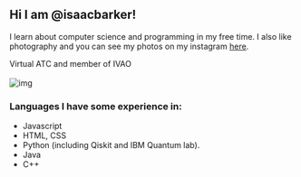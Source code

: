 ## Hi I am @isaacbarker!

I learn about computer science and programming in my free time. I also like photography and you can see my photos on my instagram [here](https://instagram.com/isaacbphotographer).

Virtual ATC and member of IVAO<br/><br/>
![img](http://status.ivao.aero/696484.png?dark=true)

### Languages I have some experience in: 
- Javascript
- HTML, CSS
- Python (including Qiskit and IBM Quantum lab).
- Java
- C++


